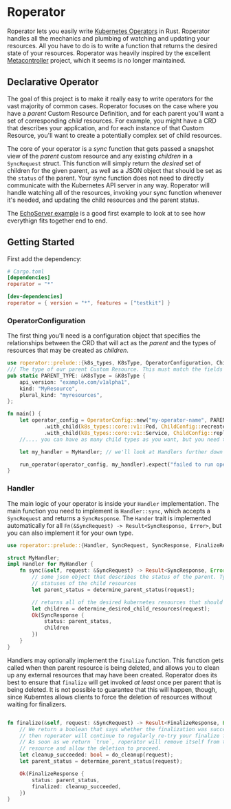# Roperator

Roperator lets you easily write [Kubernetes Operators](https://kubernetes.io/docs/concepts/extend-kubernetes/operator/) in Rust. Roperator handles all the mechanics and plumbing of watching and updating your resources. All you have to do is to write a function that returns the desired state of your resources. Roperator was heavily inspired by the excellent [Metacontroller](https://github.com/GoogleCloudPlatform/metacontroller) project, which it seems is no longer maintained.

## Declarative Operator

The goal of this project is to make it really easy to write operators for the vast majority of common cases. Roperator focuses on the case where you have a _parent_ Custom Resource Definition, and for each parent you'll want a set of corresponding _child_ resources. For example, you might have a CRD that describes your application, and for each instance of that Custom Resource, you'll want to create a potentially complex set of child resources.

The core of your operator is a _sync_ function that gets passed a snapshot view of the _parent_ custom resource and any existing _children_ in a `SyncRequest` struct. This function will simply return the _desired_ set of children for the given parent, as well as a JSON object that should be set as the `status` of the parent. Your sync function does not need to directly communicate with the Kubernetes API server in any way. Roperator will handle watching all of the resources, invoking your sync function whenever it's needed, and updating the child resources and the parent status.

The [EchoServer example](examples/echo-server/README.md) is a good first example to look at to see how everythign fits together end to end.

## Getting Started

First add the dependency:

```toml
# Cargo.toml
[dependencies]
roperator = "*"

[dev-dependencies]
roperator = { version = "*", features = ["testkit"] }
```

### OperatorConfiguration


The first thing you'll need is a configuration object that specifies the relationships between the CRD that will act as the _parent_ and the types of resources that may be created as _children_.

```rust
use roperator::prelude::{k8s_types, K8sType, OperatorConfiguration, ChildConfig, run_operator};
/// The type of our parent Custom Resource. This must match the fields provided in the CRD
pub static PARENT_TYPE: &K8sType = &K8sType {
    api_version: "example.com/v1alpha1",
    kind: "MyResource",
    plural_kind: "myresources",
};

fn main() {
    let operator_config = OperatorConfig::new("my-operator-name", PARENT_TYPE)
            .with_child(k8s_types::core::v1::Pod, ChildConfig::recreate())
            .with_child(k8s_types::core::v1::Service, ChildConfig::replace());
    //.... you can have as many child types as you want, but you need to specify all of the types that you may create ahead of time

    let my_handler = MyHandler; // we'll look at Handlers further down

    run_operator(operator_config, my_handler).expect("failed to run operator");
}
```

### Handler

The main logic of your operator is inside your `Handler` implementation. The main function you need to implement is `Handler::sync`, which accepts a `SyncRequest` and returns a `SyncResponse`. The `Hander` trait is implemented automatically for all `Fn(&SyncRequest) -> Result<SyncResponse, Error>`, but you can also implement it for your own type.

```rust
use roperator::prelude::{Handler, SyncRequest, SyncResponse, FinalizeResponse, Error};

struct MyHandler;
impl Handler for MyHandler {
    fn sync(&self, request: &SyncRequest) -> Result<SyncResponse, Error> {
        // some json object that describes the status of the parent. Typically, this will be determined just based on the
        // statuses of the child resources
        let parent_status = determine_parent_status(request);

        // returns all of the desired kubernetes resources that should correspond to this parent
        let children = determine_desired_child_resources(request);
        Ok(SyncResponse {
            status: parent_status,
            children
        })
    }
}
```

Handlers may optionally implement the `finalize` function. This function gets called when then parent resource is being deleted, and allows you to clean up any external resources that may have been created. Roperator does its best to ensure that `finalize` will get invoked _at least_ once per parent that is being deleted. It is not possible to guarantee that this will happen, though, since Kuberntes allows clients to force the deletion of resources without waiting for finalizers.

```rust

fn finalize(&self, request: &SyncRequest) -> Result<FinalizeResponse, Error> {
    // We return a boolean that says whether the finalization was successful or not. If we return false,
    // then roperator will continue to regularly re-try your finalize function until it succeeds.
    // As soon as we return `true`, roperator will remove itself from the finalizers list of your parent
    // resource and allow the deletion to proceed.
    let cleanup_succeeded: bool = do_cleanup(request);
    let parent_status = determine_parent_status(request);

    Ok(FinalizeResponse {
        status: parent_status,
        finalized: cleanup_succeeded,
    })
}
```
